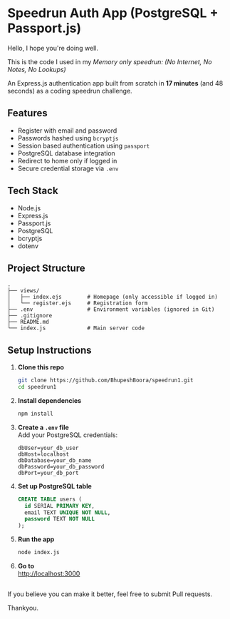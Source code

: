 # Speedrun Auth App (PostgreSQL + Passport.js)

Hello,
I hope you're doing well.

This is the code I used in my *Memory only speedrun: (No Internet, No Notes, No Lookups)*

An Express.js authentication app built from scratch in **17 minutes** (and 48 seconds) as a coding speedrun challenge.  

## Features

- Register with email and password  
- Passwords hashed using `bcryptjs`  
- Session based authentication using `passport`  
- PostgreSQL database integration  
- Redirect to home only if logged in  
- Secure credential storage via `.env`

## Tech Stack

- Node.js  
- Express.js  
- Passport.js  
- PostgreSQL  
- bcryptjs  
- dotenv  

## Project Structure

```
.
├── views/
│   ├── index.ejs        # Homepage (only accessible if logged in)
│   └── register.ejs     # Registration form
├── .env                 # Environment variables (ignored in Git)
├── .gitignore
├── README.md
└── index.js             # Main server code
```

## Setup Instructions

1. **Clone this repo**  
   ```bash
   git clone https://github.com/BhupeshBoora/speedrun1.git
   cd speedrun1
   ```

2. **Install dependencies**  
   ```bash
   npm install
   ```

3. **Create a `.env` file**  
   Add your PostgreSQL credentials:
   ```
   dbUser=your_db_user
   dbHost=localhost
   dbDatabase=your_db_name
   dbPassword=your_db_password
   dbPort=your_db_port
   ```

4. **Set up PostgreSQL table**

   ```sql
   CREATE TABLE users (
     id SERIAL PRIMARY KEY,
     email TEXT UNIQUE NOT NULL,
     password TEXT NOT NULL
   );
   ```

5. **Run the app**  
   ```bash
   node index.js
   ```

6. **Go to**  
   [http://localhost:3000](http://localhost:3000)
##

If you believe you can make it better, feel free to submit Pull requests.

Thankyou.
